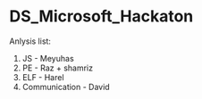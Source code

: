 # DS_Microsoft_Hackaton

Anlysis list:
1. JS - Meyuhas
2. PE - Raz + shamriz
3. ELF - Harel
4. Communication - David
